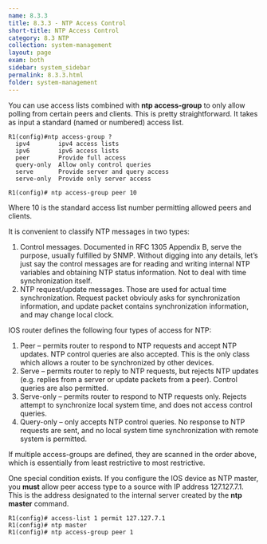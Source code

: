 ```yaml
---
name: 8.3.3
title: 8.3.3 - NTP Access Control
short-title: NTP Access Control
category: 8.3 NTP
collection: system-management
layout: page
exam: both
sidebar: system_sidebar
permalink: 8.3.3.html
folder: system-management
---
```

You can use access lists combined with **ntp access-group** to only allow polling from certain peers and clients. This is pretty straightforward. It takes as input a standard (named or numbered) access list.
```
R1(config)#ntp access-group ?
  ipv4        ipv4 access lists
  ipv6        ipv6 access lists
  peer        Provide full access
  query-only  Allow only control queries
  serve       Provide server and query access
  serve-only  Provide only server access

R1(config)# ntp access-group peer 10
```
Where 10 is the standard access list number permitting allowed peers and clients.

It is convenient to classify NTP messages in two types:

1.	Control messages. Documented in RFC 1305 Appendix B, serve the purpose, usually fulfilled by SNMP. Without digging into any details, let’s just say the control messages are for reading and writing internal NTP variables and obtaining NTP status information. Not to deal with time synchronization itself.
2.	NTP request/update messages. Those are used for actual time synchronization. Request packet obviouly asks for synchronization information, and update packet contains synchronization information, and may change local clock.

IOS router defines the following four types of access for NTP:

1.	Peer – permits router to respond to NTP requests and accept NTP updates. NTP control queries are also accepted. This is the only class which allows a router to be synchronized by other devices.
2.	Serve – permits router to reply to NTP requests, but rejects NTP updates (e.g. replies from a server or update packets from a peer). Control queries are also permitted.
3.	Serve-only – permits router to respond to NTP requests only. Rejects attempt to synchronize local system time, and does not access control queries.
4.	Query-only – only accepts NTP control queries. No response to NTP requests are sent, and no local system time synchronization with remote system is permitted.

If multiple access-groups are defined, they are scanned in the order above, which is essentially from least restrictive to most restrictive.

One special condition exists. If you configure the IOS device as NTP master, you **must** allow peer access type to a source with IP address 127.127.7.1. This is the address designated to the internal server created by the **ntp master** command.
```
R1(config)# access-list 1 permit 127.127.7.1
R1(config)# ntp master
R1(config)# ntp access-group peer 1
```
